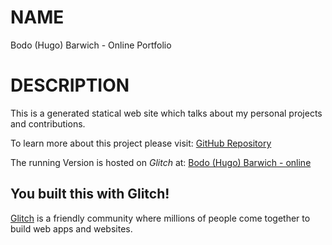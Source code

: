 # NAME

Bodo (Hugo) Barwich - Online Portfolio

# DESCRIPTION

This is a generated statical web site which talks about my personal projects
and contributions.

To learn more about this project please visit:
[GitHub Repository](https://github.com/bodo-hugo-barwich/online-portfolio.git)

The running Version is hosted on _Glitch_ at:
[Bodo (Hugo) Barwich - online](https://bodo-hugo-barwich.glitch.me/)

## You built this with Glitch!

[Glitch](https://glitch.com) is a friendly community where millions of people come together to build web apps and websites.

